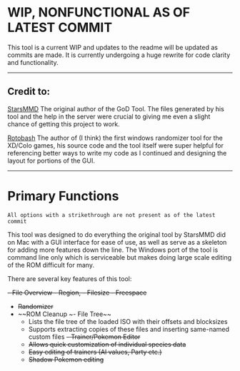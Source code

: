 # WIP, NONFUNCTIONAL AS OF LATEST COMMIT
This tool is a current WIP and updates to the readme will be updated as commits are made. It is currently undergoing a huge rewrite for code clarity and functionality.

---
## Credit to:

[StarsMMD](https://github.com/StarsMMD)
	The original author of the GoD Tool. The files generated by his tool and the help in the server were crucial to giving me even a slight chance of getting this project to work. 
	
[Rotobash](https://github.com/rotobash)
	The author of (I think) the first windows randomizer tool for the XD/Colo games, his source code and the tool itself were super helpful for referencing better ways to write my code as I continued and designing the layout for portions of the GUI.


----
# Primary Functions

`All options with a strikethrough are not present as of the latest commit`

This tool was designed to do everything the original tool by StarsMMD did on Mac with a GUI interface for ease of use, as well as serve as a skeleton for adding more features down the line. The Windows port of the tool is command line only which is serviceable but makes doing large scale editing of the ROM difficult for many.

There are several key features of this tool:

~~- File Overview
	- Region,
	- Filesize
	- Freespace~~
- ~~Randomizer~~
- ~~ROM Cleanup
~- File Tree~~
	- Lists the file tree of the loaded ISO with their offsets and blocksizes
	- Supports extracting copies of these files and inserting same-named custom files 
~~- Trainer/Pokemon Editor~~
	- ~~Allows quick customization of individual species data~~
	- ~~Easy editing of trainers (AI values, Party etc.)~~
	- ~~Shadow Pokemon editing~~
